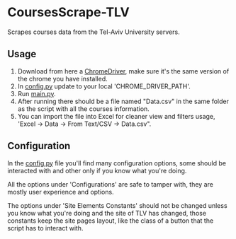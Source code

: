 # CoursesScrape-TLV
Scrapes courses data from the Tel-Aviv University servers.


## Usage

1. Download from here a [ChromeDriver](https://googlechromelabs.github.io/chrome-for-testing/), make sure it's the same version of the chrome you have installed.
2. In [config.py](config.py) update to your local 'CHROME_DRIVER_PATH'.
3. Run [main.py](main.py).
4. After running there should be a file named "Data.csv" in the same folder as the script with all the courses information.
5. You can import the file into Excel for cleaner view and filters usage, 'Excel -> Data -> From Text/CSV -> Data.csv".


## Configuration

In the [config.py](config.py) file you'll find many configuration options, some should be interacted with and other only if you know what you're doing.

All the options under 'Configurations' are safe to tamper with, they are mostly user experience and options.

The options under 'Site Elements Constants' should not be changed unless you know what you're doing and the site of TLV has changed, those constants keep the site pages layout, like the class of a button that the script has to interact with.
